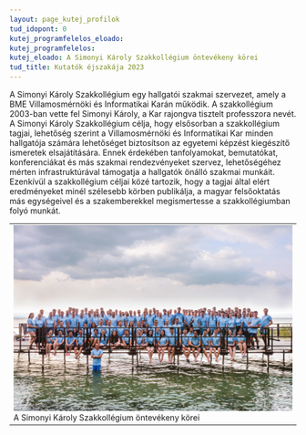 ```yaml
---
layout: page_kutej_profilok
tud_idopont: 0
kutej_programfelelos_eloado: 
kutej_programfelelos: 
kutej_eloado: A Simonyi Károly Szakkollégium öntevékeny körei
tud_title: Kutatók éjszakája 2023
---
```


A Simonyi Károly Szakkollégium egy hallgatói szakmai szervezet, amely a BME Villamosmérnöki és Informatikai Karán működik. A szakkollégium 2003-ban vette fel Simonyi Károly, a Kar rajongva tisztelt professzora nevét. A Simonyi Károly Szakkollégium célja, hogy elsősorban a szakkollégium tagjai, lehetőség szerint a Villamosmérnöki és Informatikai Kar minden hallgatója számára lehetőséget biztosítson az egyetemi képzést kiegészítő ismeretek elsajátítására. Ennek érdekében tanfolyamokat, bemutatókat, konferenciákat és más szakmai rendezvényeket szervez, lehetőségéhez mérten infrastruktúrával támogatja a hallgatók önálló szakmai munkáit. Ezenkívül a szakkollégium céljai közé tartozik, hogy a tagjai által elért eredményeket minél szélesebb körben publikálja, a magyar felsőoktatás más egységeivel és a szakemberekkel megismertesse a szakkollégiumban folyó munkát.



 <table class="picture">
<tr>
<td>

<div class="gallery">
    <img src="images/a_simonyi_karoly_szakkollegium_ontevekeny_korei.jpg" max-width="250" max-height="200">
  <div class="desc">A Simonyi Károly Szakkollégium öntevékeny körei</div>
</div>

</td>
</tr>
</table>
